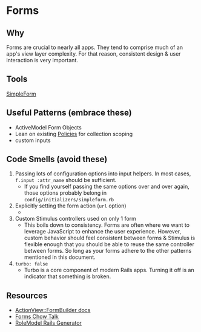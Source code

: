 # Forms

## Why

Forms are crucial to nearly all apps.  They tend to comprise much of an app's view layer complexity.  For that reason, consistent design & user interaction is very important.

## Tools

[SimpleForm](https://github.com/heartcombo/simple_form)

## Useful Patterns (embrace these)

* ActiveModel Form Objects <!-- TODO: concrete examples -->
* Lean on existing [Policies](authorization.md) for collection scoping
* custom inputs <!-- TODO: link to currency input example -->

## Code Smells (avoid these)

1. Passing lots of configuration options into input helpers. In most cases, `f.input :attr_name` should be sufficient.
   * If you find yourself passing the same options over and over again, those options probably belong in `config/initializers/simpleform.rb`
2. Explicitly setting the form action (`url` option)
   * <!-- TODO: explain (tldr; resource routing/ RESTful controllers, etc) -->
3. Custom Stimulus controllers used on only 1 form
   * This boils down to consistency.  Forms are often where we want to leverage JavaScript to enhance the user experience.  However, custom behavior should feel consistent between forms & Stimulus is flexible enough that you should be able to reuse the same controller between forms. So long as your forms adhere to the other patterns mentioned in this document.
4. `turbo: false`
   * Turbo is a core component of modern Rails apps.  Turning it off is an indicator that something is broken.

## Resources

* [ActionView::FormBuilder docs](https://api.rubyonrails.org/classes/ActionView/Helpers/FormBuilder.html)
* [Forms Chow Talk](https://rm-almanac.herokuapp.com/presentations/388)
* [RoleModel Rails Generator](https://github.com/RoleModel/rolemodel_rails/tree/master/lib/generators/rolemodel/simple_form)
